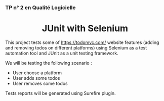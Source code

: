 ### TP n° 2 en Qualité Logicielle
<h1 align=center >
  JUnit with Selenium
</h1>

This project tests some of https://todomvc.com/ website features (adding and removing todos on different platforms) using Selenium as a test automation tool and JUnit as a unit testing framework.

We will be testing the following scenario :
* User choose a platform
* User adds some todos
* User removes some todos

Tests reports will be generated using Surefire plugin.
